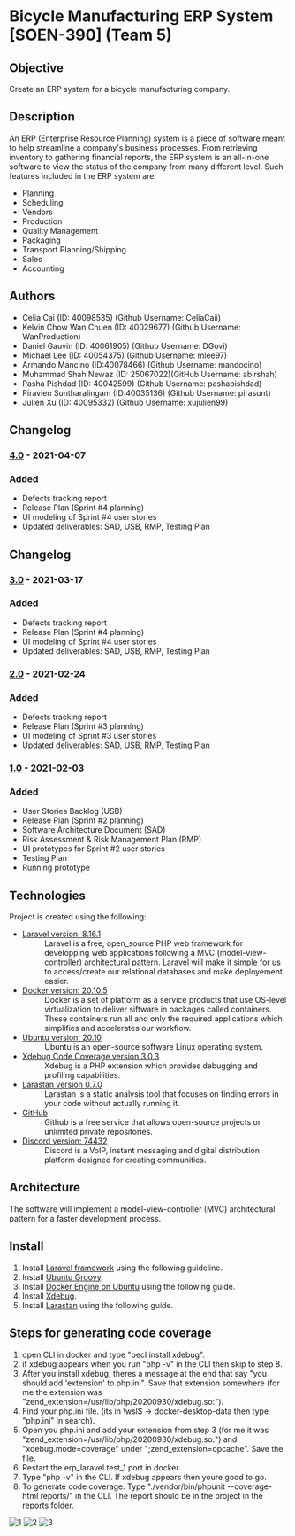 # Bicycle Manufacturing ERP System [SOEN-390] (Team 5)

## Objective
Create an ERP system for a bicycle manufacturing company. 

## Description
An ERP (Enterprise Resource Planning) system is a piece of software meant to help 
streamline a company's business processes. From retrieving inventory to gathering financial
reports, the ERP system is an all-in-one software to view the status of the company from
many different level. Such features included in the ERP system are:

- Planning
- Scheduling
- Vendors
- Production
- Quality Management
- Packaging
- Transport Planning/Shipping
- Sales
- Accounting


## Authors
- Celia Cai (ID: 40098535) (Github Username: CeliaCaii)
- Kelvin Chow Wan Chuen (ID: 40029677) (Github Username: WanProduction)
- Daniel Gauvin (ID: 40061905) (Github Username: DGovi)
- Michael Lee (ID: 40054375) (Github Username: mlee97)
- Armando Mancino (ID:40078466) (Github Username: mandocino)
- Muhammad Shah Newaz (ID: 25067022)(GitHub Username: abirshah)
- Pasha Pishdad (ID: 40042599) (Github Username: pashapishdad)
- Piravien Suntharalingam (ID:40035136) (Github Username: pirasunt)
- Julien Xu (ID: 40095332) (Github Username: xujulien99)

## Changelog
### [4.0](https://github.com/mlee97/SOEN-390-Team5/tree/v4.0) - 2021-04-07
### Added
- Defects tracking report
- Release Plan (Sprint #4 planning)
- UI modeling of Sprint #4 user stories
- Updated deliverables: SAD, USB, RMP, Testing Plan

## Changelog
### [3.0](https://github.com/mlee97/SOEN-390-Team5/tree/v3.0) - 2021-03-17
### Added
- Defects tracking report
- Release Plan (Sprint #4 planning)
- UI modeling of Sprint #4 user stories
- Updated deliverables: SAD, USB, RMP, Testing Plan

### [2.0](https://github.com/mlee97/SOEN-390-Team5/tree/v2.0) - 2021-02-24
### Added
- Defects tracking report
- Release Plan (Sprint #3 planning)
- UI modeling of Sprint #3 user stories
- Updated deliverables: SAD, USB, RMP, Testing Plan

### [1.0](https://github.com/mlee97/SOEN-390-Team5/tree/v1.0) - 2021-02-03
### Added
- User Stories Backlog (USB)
- Release Plan (Sprint #2 planning)
- Software Architecture Document (SAD)
- Risk Assessment & Risk Management Plan (RMP)
- UI prototypes for Sprint #2 user stories
- Testing Plan
- Running prototype


## Technologies
Project is created using the following:
- [Laravel version: 8.16.1](https://laravel.com/)
  <dd>Laravel is a free, open_source  PHP web framework for developping web applications following a MVC (model-view-controller) architectural pattern. Laravel will make it           simple for us to access/create our relational databases and make deployement easier.</dd>
- [Docker version: 20.10.5](https://www.docker.com/)
  <dd>Docker is a set of platform as a service products that use OS-level virtualization to deliver siftware in packages called containers. These containers run all and only the       required applications which simplifies and accelerates our workflow.</dd>
- [Ubuntu version: 20.10](https://ubuntu.com/)
  <dd>Ubuntu is an open-source software Linux operating system.</dd>
- [Xdebug Code Coverage version 3.0.3](https://xdebug.org/)
  <dd>Xdebug is a PHP extension which provides debugging and profiling capabilities.</dd>
- [Larastan version 0.7.0](https://github.com/nunomaduro/larastan)
  <dd>Larastan is a static analysis tool that focuses on finding errors in your code without actually running it.</dd>
- [GitHub](https://github.com/)
  <dd>Github is a free service that allows open-source projects or unlimited private repositories.</dd>
- [Discord version: 74432](https://discord.com/)
  <dd>Discord is a VoIP, instant messaging and digital distribution platform designed for creating communities.</dd>


## Architecture
The software will implement a model-view-controller (MVC) architectural pattern for a faster development process.


## Install
1. Install [Laravel framework](https://laravel.com/docs/8.x/installation#getting-started-on-windows) using the following guideline.
2. Install [Ubuntu Groovy](https://releases.ubuntu.com/20.10/).
3. Install [Docker Engine on Ubuntu](https://docs.docker.com/engine/install/ubuntu/) using the following guide.
4. Install [Xdebug](https://xdebug.org/docs/install).
5. Install [Larastan](https://github.com/nunomaduro/larastan) using the following guide.
   
   
## Steps for generating code coverage
1. open CLI in docker and type "pecl install xdebug".
2. if xdebug appears when you run "php -v" in the CLI then skip to step 8.
3. After you install xdebug, theres a message at the end that say "you should add 'extension' to php.ini". Save that extension somewhere (for me the extension was    "zend_extension=/usr/lib/php/20200930/xdebug.so:").
4. Find your php.ini file. (its in \wsl$ -> docker-desktop-data then type "php.ini" in search).
5. Open you php.ini and add your extension from step 3 (for me it was "zend_extension=/usr/lib/php/20200930/xdebug.so:") and "xdebug.mode=coverage" under ";zend_extension=opcache". Save the file.
6. Restart the erp_laravel.test_1 port in docker.
7. Type "php -v" in the CLI. If xdebug appears then youre good to go.
8. To generate code coverage. Type "./vendor/bin/phpunit --coverage-html reports/" in the CLI. The report should be in the project in the reports folder.

![1](https://user-images.githubusercontent.com/48234317/111553020-e6443180-8759-11eb-9ada-1a6efe1ee7b6.PNG)
![2](https://user-images.githubusercontent.com/48234317/111553024-e8a68b80-8759-11eb-8c54-02f27dd0b83b.PNG)
![3](https://user-images.githubusercontent.com/48234317/111553030-ea704f00-8759-11eb-8ec6-abb810a1eab5.PNG)

